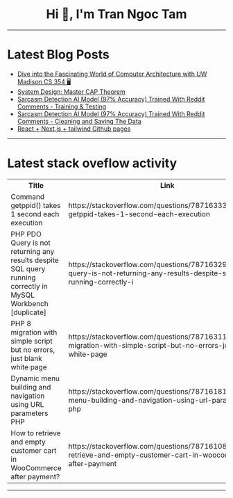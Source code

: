 <h1 align="center">Hi 👋, I'm Tran Ngoc Tam</h1>

---

# Latest Blog Posts 
<!-- BLOG-POST-LIST:START -->
- [Dive into the Fascinating World of Computer Architecture with UW Madison CS 354 🖥️](https://dev.to/getvm/dive-into-the-fascinating-world-of-computer-architecture-with-uw-madison-cs-354-4dom)
- [System Design: Master CAP Theorem](https://dev.to/zeeshanali0704/cap-theorem-5bm0)
- [Sarcasm Detection AI Model &lpar;97% Accuracy&rpar; Trained With Reddit Comments - Training &amp; Testing](https://dev.to/stevenmathew/sarcasm-detection-ai-model-trained-with-reddit-comments-training-testing-2e32)
- [Sarcasm Detection AI Model &lpar;97% Accuracy&rpar; Trained With Reddit Comments - Cleaning and Saving The Data](https://dev.to/stevenmathew/sarcasm-detection-ai-model-trained-with-reddit-comments-cleaning-and-saving-the-data-46dj)
- [React + Next.js + tailwind Github pages](https://dev.to/abdullahkim/react-nextjs-tailwind-github-pages-2cbd)
<!-- BLOG-POST-LIST:END -->

---

# Latest stack oveflow activity
<table>
  <tr><th>Title</th><th>Link</th></tr>
  <!-- STACKOVERFLOW:START --><tr><td>Command getppid&lpar;&rpar; takes 1 second each execution</td><td>https://stackoverflow.com/questions/78716333/command-getppid-takes-1-second-each-execution</td></tr><tr><td>PHP PDO Query is not returning any results despite SQL query running correctly in MySQL Workbench [duplicate]</td><td>https://stackoverflow.com/questions/78716329/php-pdo-query-is-not-returning-any-results-despite-sql-query-running-correctly-i</td></tr><tr><td>PHP 8 migration with simple script but no errors, just blank white page</td><td>https://stackoverflow.com/questions/78716311/php-8-migration-with-simple-script-but-no-errors-just-blank-white-page</td></tr><tr><td>Dynamic menu building and navigation using URL parameters PHP</td><td>https://stackoverflow.com/questions/78716181/dynamic-menu-building-and-navigation-using-url-parameters-php</td></tr><tr><td>How to retrieve and empty customer cart in WooCommerce after payment?</td><td>https://stackoverflow.com/questions/78716108/how-to-retrieve-and-empty-customer-cart-in-woocommerce-after-payment</td></tr><!-- STACKOVERFLOW:END -->
</table>

---


